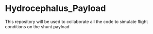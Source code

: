 # Hydrocephalus_Payload
This repository will be used to collaborate all the code to simulate flight conditions on the shunt payload
